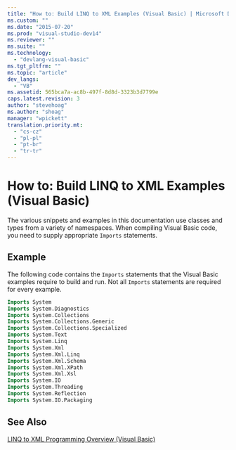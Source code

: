 ```yaml
---
title: "How to: Build LINQ to XML Examples (Visual Basic) | Microsoft Docs"
ms.custom: ""
ms.date: "2015-07-20"
ms.prod: "visual-studio-dev14"
ms.reviewer: ""
ms.suite: ""
ms.technology: 
  - "devlang-visual-basic"
ms.tgt_pltfrm: ""
ms.topic: "article"
dev_langs: 
  - "VB"
ms.assetid: 565bca7a-ac8b-497f-8d8d-3323b3d7799e
caps.latest.revision: 3
author: "stevehoag"
ms.author: "shoag"
manager: "wpickett"
translation.priority.mt: 
  - "cs-cz"
  - "pl-pl"
  - "pt-br"
  - "tr-tr"
---
```

# How to: Build LINQ to XML Examples (Visual Basic)
The various snippets and examples in this documentation use classes and types from a variety of namespaces. When compiling Visual Basic code, you need to supply appropriate `Imports` statements.  
  
## Example  
 The following code contains the `Imports` statements that the Visual Basic examples require to build and run. Not all `Imports` statements are required for every example.  
  
```vb  
Imports System  
Imports System.Diagnostics  
Imports System.Collections  
Imports System.Collections.Generic  
Imports System.Collections.Specialized  
Imports System.Text  
Imports System.Linq  
Imports System.Xml  
Imports System.Xml.Linq  
Imports System.Xml.Schema  
Imports System.Xml.XPath  
Imports System.Xml.Xsl  
Imports System.IO  
Imports System.Threading  
Imports System.Reflection  
Imports System.IO.Packaging  
```  
  
## See Also  
 [LINQ to XML Programming Overview (Visual Basic)](../../../../visual-basic/programming-guide/concepts/linq/linq-to-xml-programming-overview.md)